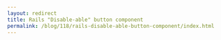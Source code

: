 ```yaml
---
layout: redirect
title: Rails "Disable-able" button component
permalink: /blog/118/rails-disable-able-button-component/index.html
---
```

